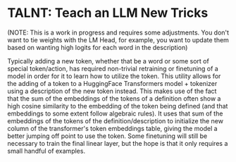 # TALNT: Teach an LLM New Tricks

(NOTE: This is a work in progress and requires some adjustments. You don't want to tie weights with the LM Head, for example, you want to update them based on wanting high logits for each word in the description)

Typically adding a new token, whether that be a word or some sort of special token/action, has required non-trivial retraining or finetuning of a model in order for it to learn how to utilize the token. This utility allows for the adding of a token to a HuggingFace Transformers model + tokenizer using a description of the new token instead. This makes use of the fact that the sum of the embeddings of the tokens of a definition often show a high cosine similarity to the embedding of the token being defined (and that embeddings to some extent follow algebraic rules). It uses that sum of the embeddings of the tokens of the definition/description to initialize the new column of the transformer's token embeddings table, giving the model a better jumping off point to use the token. Some finetuning will still be necessary to train the final linear layer, but the hope is that it only requires a small handful of examples.
